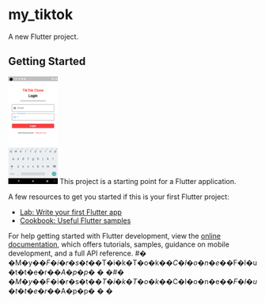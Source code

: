# my_tiktok

A new Flutter project.

## Getting Started

<img src="assets/Screenshot_1668940762.png" width=100/>
This project is a starting point for a Flutter application.

A few resources to get you started if this is your first Flutter project:

- [Lab: Write your first Flutter app](https://docs.flutter.dev/get-started/codelab)
- [Cookbook: Useful Flutter samples](https://docs.flutter.dev/cookbook)

For help getting started with Flutter development, view the
[online documentation](https://docs.flutter.dev/), which offers tutorials,
samples, guidance on mobile development, and a full API reference.
#� �M�y�_�F�i�r�s�t�_�T�i�k�T�o�k�_�C�l�o�n�e�_�F�l�u�t�t�e�r�_�A�p�p�
�
�#� �M�y�_�F�i�r�s�t�_�T�i�k�T�o�k�_�C�l�o�n�e�_�F�l�u�t�t�e�r�_�A�p�p�
�
�
